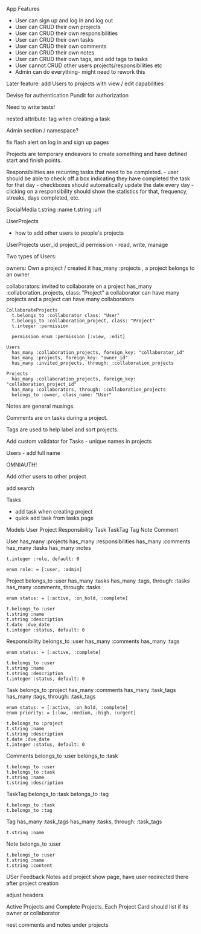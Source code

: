 App Features
  - User can sign up and log in and log out
  - User can CRUD their own projects
  - User can CRUD their own responsibilities
  - User can CRUD their own tasks
  - User can CRUD their own comments
  - User can CRUD their own notes
  - User can CRUD their own tags, and add tags to tasks
  - User cannot CRUD other users projects/responsibilities etc
  - Admin can do everything- might need to rework this


  Later feature: add Users to projects with view / edit capabilities

  Devise for authentication
  Pundit for authorization


  Need to write tests!

  nested attribute: tag when creating a task

  Admin section / namespace?

  fix flash alert on log in and sign up pages

  Projects are temporary endeavors to create something and have defined start and finish points.

  Responsibilities are recurring tasks that need to be completed.
    - user should be able to check off a box indicating they have completed the task for that day
    - checkboxes should automatically update the date every day
    - clicking on a responsibility should show the statistics for that, frequency, streaks, days completed, etc.

  SocialMedia
   t.string :name
   t.string :url


  UserProjects
  - how to add other users to people's projects

  UserProjects
    user_id
    project_id
    permission - read, write, manage 

  Two types of Users:

   owners: Own a project / created it
    has_many :projects , a project belongs to an owner

   collaborators: invited to collaborate on a project 
    has_many :collaboration_projects, class: "Project"
    a collaborator can have many projects and a project can have many collaborators

    CollaborateProjects
      t.belongs_to :collaborator class: "User"
      t.belongs_to :collaboration_project, class: "Project"
      t.integer :permission   

      permission enum :permission [:view, :edit]

    Users
      has_many :collaboration_projects, foreign_key: "collaborator_id"
      has_many :projects, foreign_key: "owner_id"
      has_many :invited_projects, through: :collaboration_projects

    Projects
      has_many :collaboration_projects, foreign_key: "collaboration_project_id"
      has_many :collaborators, through: :collaboration_projects
      belongs_to :owner, class_name: "User"







  Notes are general musings.

  Comments are on tasks during a project. 

  Tags are used to help label and sort projects. 

  Add custom validator for Tasks - unique names in projects

  Users
    - add full name

  OMNIAUTH!

  Add other users to other project

  add search

  Tasks
   - add task when creating project
   - quick add task from tasks page 

Models
  User
  Project
  Responsibility
  Task
  TaskTag
  Tag
  Note
  Comment

  User
    has_many :projects
    has_many :responsibilities
    has_many :comments
    has_many :tasks
    has_many :notes

    t.integer :role, default: 0

    enum role: = [:user, :admin]



  Project
    belongs_to :user
    has_many :tasks
    has_many :tags, through: :tasks
    has_many :comments, through: :tasks

    enum status: = [:active, :on_hold, :complete]

    t.belongs_to :user
    t.string :name
    t.string :description
    t.date :due_date
    t.integer :status, default: 0


  Responsibility
    belongs_to :user
    has_many :comments
    has_many :tags

    enum status: = [:active, :complete]

    t.belongs_to :user
    t.string :name
    t.string :description
    t.integer :status, default: 0

  Task
    belongs_to :project
    has_many :comments
    has_many :task_tags
    has_many :tags, through: :task_tags

    enum status: = [:active, :on_hold, :complete]
    enum priority: = [:low, :medium, :high, :urgent]

    t.belongs_to :project
    t.string :name
    t.string :description
    t.date :due_date
    t.integer :status, default: 0

  Comments
    belongs_to :user
    belongs_to :task

    t.belongs_to :user
    t.belongs_to :task
    t.string :name
    t.string :description

  TaskTag
    belongs_to :task
    belongs_to :tag

    t.belongs_to :task
    t.belongs_to :tag

  Tag
    has_many :task_tags
    has_many :tasks, through: :task_tags

    t.string :name

  Note
    belongs_to :user

    t.belongs_to :user
    t.string :name
    t.string :content



USer Feedback Notes
 add project show page, have user redirected there after project creation


 adjust headers


 Active Projects and Complete Projects. Each Project Card should list if its owner or collaborator


 nest comments and notes under projects
